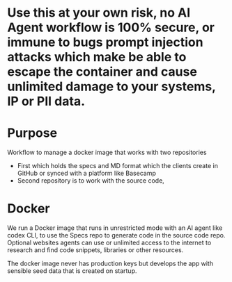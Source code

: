 # Use this at your own risk, no AI Agent workflow is 100% secure, or immune to bugs prompt injection attacks which make be able to escape the container and cause unlimited damage to your systems, IP or PII data.

# Purpose

Workflow to manage a docker image that works with two repositories 

* First which holds the specs and MD format which the clients create in GitHub or synced with a platform like Basecamp
* Second repository is to work with the source code,

# Docker
We run a Docker image that runs in unrestricted mode with an AI agent like codex CLI, to use the Specs repo to generate code in the source code repo. Optional websites agents can use or unlimited access to the internet to research and find code snippets, libraries or other resources.

The docker image never has production keys but develops the app with sensible seed data that is created on startup.

